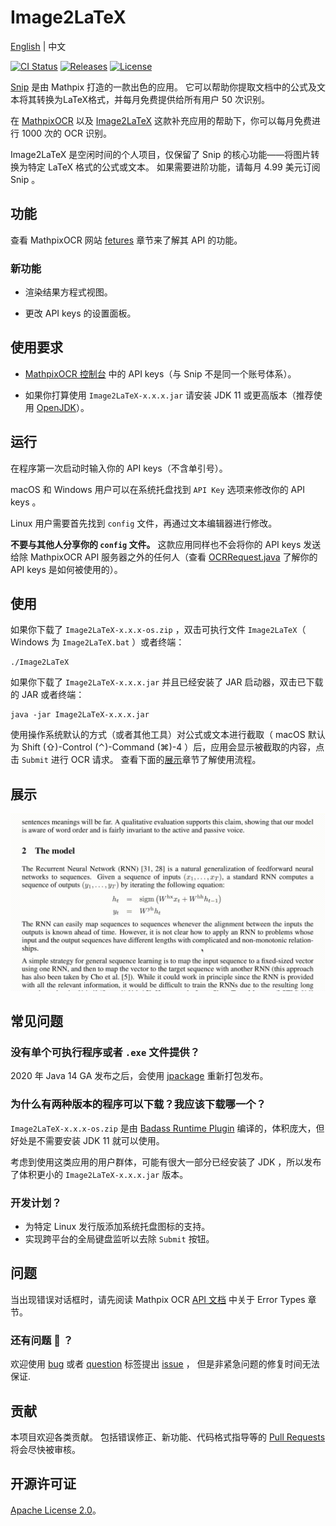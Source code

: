 # Image2LaTeX

[English](./README.md) | 中文

[![CI Status](https://github.com/blaisewang/img2latex-mathpix/workflows/CI/badge.svg)](https://github.com/blaisewang/img2latex-mathpix/actions)
[![Releases](https://img.shields.io/github/v/release/blaisewang/img2latex-mathpix?include_prereleases)](https://github.com/blaisewang/img2latex-mathpix/releases)
[![License](https://img.shields.io/github/license/blaisewang/img2latex-mathpix)](https://github.com/blaisewang/img2latex-mathpix/blob/master/LICENSE)

[Snip](https://mathpix.com/) 是由 Mathpix 打造的一款出色的应用。
它可以帮助你提取文档中的公式及文本将其转换为LaTeX格式，并每月免费提供给所有用户 50 次识别。

在 [MathpixOCR](https://mathpix.com/ocr/) 以及 [Image2LaTeX](https://github.com/blaisewang/img2latex-mathpix/) 这款补充应用的帮助下，你可以每月免费进行 1000 次的 OCR 识别。

Image2LaTeX 是空闲时间的个人项目，仅保留了 Snip 的核心功能——将图片转换为特定 LaTeX 格式的公式或文本。
如果需要进阶功能，请每月 4.99 美元订阅 Snip 。

## 功能

查看 MathpixOCR 网站 [fetures](https://mathpix.com/ocr#features) 章节来了解其 API 的功能。

### 新功能

- 渲染结果方程式视图。

- 更改 API keys 的设置面板。

## 使用要求

- [MathpixOCR 控制台](https://dashboard.mathpix.com/) 中的 API keys（与 Snip 不是同一个账号体系）。

- 如果你打算使用 `Image2LaTeX-x.x.x.jar` 请安装 JDK 11 或更高版本（推荐使用 [OpenJDK](https://openjdk.java.net/)）。

## 运行

在程序第一次启动时输入你的 API keys（不含单引号）。

macOS 和 Windows 用户可以在系统托盘找到 `API Key` 选项来修改你的 API keys 。

Linux 用户需要首先找到 `config` 文件，再通过文本编辑器进行修改。

**不要与其他人分享你的 `config` 文件。**
这款应用同样也不会将你的 API keys 发送给除 MathpixOCR API 服务器之外的任何人（查看 [OCRRequest.java](https://github.com/blaisewang/img2latex-mathpix/blob/master/src/main/java/OCRRequest.java) 了解你的 API keys 是如何被使用的）。

## 使用

如果你下载了 `Image2LaTeX-x.x.x-os.zip` ，双击可执行文件 `Image2LaTeX`（ Windows 为 `Image2LaTeX.bat` ）或者终端：

```
./Image2LaTeX
```

如果你下载了 `Image2LaTeX-x.x.x.jar` 并且已经安装了 JAR 启动器，双击已下载的 JAR 或者终端：

```
java -jar Image2LaTeX-x.x.x.jar
```

使用操作系统默认的方式（或者其他工具）对公式或文本进行截取（ macOS 默认为 Shift (⇧)-Control (⌃)-Command (⌘)-4 ）后，应用会显示被截取的内容，点击 `Submit` 进行 OCR 请求。
查看下面的[展示](#展示)章节了解使用流程。

## 展示

![demo](demo/demo.gif)

## 常见问题

### 没有单个可执行程序或者 `.exe` 文件提供？

2020 年 Java 14 GA 发布之后，会使用 [jpackage](https://jdk.java.net/jpackage/) 重新打包发布。

### 为什么有两种版本的程序可以下载？我应该下载哪一个？

`Image2LaTeX-x.x.x-os.zip` 是由 [Badass Runtime Plugin](https://badass-runtime-plugin.beryx.org/releases/latest/) 编译的，体积庞大，但好处是不需要安装 JDK 11 就可以使用。

考虑到使用这类应用的用户群体，可能有很大一部分已经安装了 JDK ，所以发布了体积更小的 `Image2LaTeX-x.x.x.jar` 版本。

### 开发计划？

- 为特定 Linux 发行版添加系统托盘图标的支持。
- 实现跨平台的全局键盘监听以去除 `Submit` 按钮。

## 问题

当出现错误对话框时，请先阅读 Mathpix OCR [API 文档](https://docs.mathpix.com/#error-id-types) 中关于 Error Types 章节。

### 还有问题 :thinking: ？

欢迎使用 [bug](https://github.com/blaisewang/img2latex-mathpix/labels/bug) 或者 [question](https://github.com/blaisewang/img2latex-mathpix/labels/question) 标签提出 [issue](https://github.com/blaisewang/img2latex-mathpix/issues) ， 但是非紧急问题的修复时间无法保证.

## 贡献

本项目欢迎各类贡献。
包括错误修正、新功能、代码格式指导等的 [Pull Requests](https://github.com/blaisewang/img2latex-mathpix/pulls) 将会尽快被审核。

## 开源许可证

[Apache License 2.0](https://github.com/blaisewang/img2latex-mathpix/blob/master/LICENSE)。

